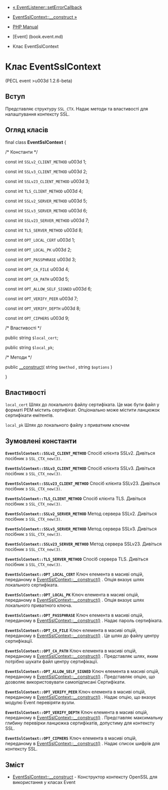 - [«
EventListener::setErrorCallback](eventlistener.seterrorcallback.md)
- [EventSslContext::\_\_construct »](eventsslcontext.construct.md)

- [PHP Manual](index.md)
- [Event] (book.event.md)
- Клас EventSslContext

# Клас EventSslContext

(PECL event \>u003d 1.2.6-beta)

## Вступ

Представляє структуру `SSL_CTX`. Надає методи та властивості для
налаштування контексту SSL.

## Огляд класів

final class **EventSslContext** {

/\* Константи \*/

const int `SSLv2_CLIENT_METHOD` u003d 1;

const int `SSLv3_CLIENT_METHOD` u003d 2;

const int `SSLv23_CLIENT_METHOD` u003d 3;

const int `TLS_CLIENT_METHOD` u003d 4;

const int `SSLv2_SERVER_METHOD` u003d 5;

const int `SSLv3_SERVER_METHOD` u003d 6;

const int `SSLv23_SERVER_METHOD` u003d 7;

const int `TLS_SERVER_METHOD` u003d 8;

const int `OPT_LOCAL_CERT` u003d 1;

const int `OPT_LOCAL_PK` u003d 2;

const int `OPT_PASSPHRASE` u003d 3;

const int `OPT_CA_FILE` u003d 4;

const int `OPT_CA_PATH` u003d 5;

const int `OPT_ALLOW_SELF_SIGNED` u003d 6;

const int `OPT_VERIFY_PEER` u003d 7;

const int `OPT_VERIFY_DEPTH` u003d 8;

const int `OPT_CIPHERS` u003d 9;

/\* Властивості \*/

public string `$local_cert`;

public string `$local_pk`;

/\* Методи \*/

public [\_\_construct](eventsslcontext.construct.md)( string `$method`
, string `$options` )

}

## Властивості

`local_cert`
Шлях до локального файлу сертифіката. Це має бути файл у форматі
PEM містить сертифікат. Опціонально може містити ланцюжок
сертифікати емітентів.

`local_pk`
Шлях до локального файлу з приватним ключем

## Зумовлені константи

**`EventSslContext::SSLv2_CLIENT_METHOD`**
Спосіб клієнта SSLv2. Дивіться посібник з `SSL_CTX_new(3)`.

**`EventSslContext::SSLv3_CLIENT_METHOD`**
Спосіб клієнта SSLv3. Дивіться посібник з `SSL_CTX_new(3)`.

**`EventSslContext::SSLv23_CLIENT_METHOD`**
Спосіб клієнта SSLv23. Дивіться посібник з `SSL_CTX_new(3)`.

**`EventSslContext::TLS_CLIENT_METHOD`**
Спосіб клієнта TLS. Дивіться посібник з `SSL_CTX_new(3)`.

**`EventSslContext::SSLv2_SERVER_METHOD`**
Метод сервера SSLv2. Дивіться посібник з `SSL_CTX_new(3)`.

**`EventSslContext::SSLv3_SERVER_METHOD`**
Метод сервера SSLv3. Дивіться посібник з `SSL_CTX_new(3)`.

**`EventSslContext::SSLv23_SERVER_METHOD`**
Метод сервера SSLv23. Дивіться посібник з `SSL_CTX_new(3)`.

**`EventSslContext::TLS_SERVER_METHOD`**
Спосіб сервера TLS. Дивіться посібник з `SSL_CTX_new(3)`.

**`EventSslContext::OPT_LOCAL_CERT`**
Ключ елемента в масиві опцій, переданому в
[EventSslContext::\_\_construct()](eventsslcontext.construct.md) .
Опція вказує шлях локального сертифіката.

**`EventSslContext::OPT_LOCAL_PK`**
Ключ елемента в масиві опцій, переданому в
[EventSslContext::\_\_construct()](eventsslcontext.construct.md) .
Опція вказує шлях локального приватного ключа.

**`EventSslContext::OPT_PASSPHRASE`**
Ключ елемента в масиві опцій, переданому в
[EventSslContext::\_\_construct()](eventsslcontext.construct.md) .
Надає пароль сертифіката.

**`EventSslContext::OPT_CA_FILE`**
Ключ елемента в масиві опцій, переданому в
[EventSslContext::\_\_construct()](eventsslcontext.construct.md) .
Це шлях до файлу центру сертифікації.

**`EventSslContext::OPT_CA_PATH`**
Ключ елемента в масиві опцій, переданому в
[EventSslContext::\_\_construct()](eventsslcontext.construct.md) .
Представляє шлях, яким потрібно шукати файл центру сертифікації.

**`EventSslContext::OPT_ALLOW_SELF_SIGNED`**
Ключ елемента в масиві опцій, переданому в
[EventSslContext::\_\_construct()](eventsslcontext.construct.md) .
Представляє опцію, що дозволяє використовувати самопідписані
Сертифікати.

**`EventSslContext::OPT_VERIFY_PEER`**
Ключ елемента в масиві опцій, переданому в
[EventSslContext::\_\_construct()](eventsslcontext.construct.md) .
Надає опцію, що вказує модулю Event перевіряти вузли.

**`EventSslContext::OPT_VERIFY_DEPTH`**
Ключ елемента в масиві опцій, переданому в
[EventSslContext::\_\_construct()](eventsslcontext.construct.md) .
Представляє максимальну глибину перевірки ланцюжка сертифікатів,
допустиму для контексту SSL.

**`EventSslContext::OPT_CIPHERS`**
Ключ елемента в масиві опцій, переданому в
[EventSslContext::\_\_construct()](eventsslcontext.construct.md) .
Надає список шифрів для контексту SSL.

## Зміст

- [EventSslContext::\_\_construct](eventsslcontext.construct.md) -
Конструктор контексту OpenSSL для використання у класах Event
